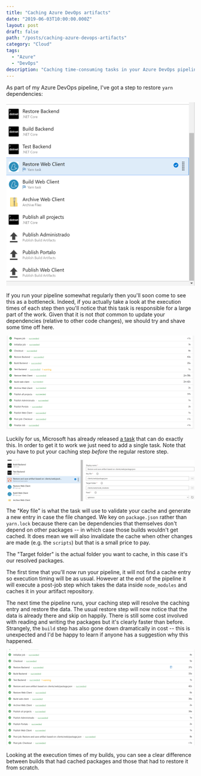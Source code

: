 ```yaml
---
title: "Caching Azure DevOps artifacts"
date: "2019-06-03T10:00:00.000Z"
layout: post
draft: false
path: "/posts/caching-azure-devops-artifacts"
category: "Cloud"
tags:
  - "Azure"
  - "DevOps"
description: "Caching time-consuming tasks in your Azure DevOps pipeline"
---
```


As part of my Azure DevOps pipeline, I've got a step to restore `yarn` dependencies:

![Pipeline before the change](./pre.PNG)

If you run your pipeline somewhat regularly then you'll soon come to see this as a bottleneck. Indeed, if you actually take a look at the execution times of each step then you'll notice that this task is responsible for a large part of the work. Given that it is not _that_ common to update your dependencies (relative to other code changes), we should try and shave some time off here.

![Task timings](./pre-timing.PNG)

Luckily for us, Microsoft has already released [a task](https://github.com/microsoft/azure-pipelines-artifact-caching-tasks) that can do exactly this. In order to get it to work we just need to add a single task. Note that you have to put your caching step _before_ the regular restore step.

![Pipeline with the cache](./post.PNG)

The "Key file" is what the task will use to validate your cache and generate a new entry in case the file changed. We key on `package.json` rather than `yarn.lock` because there can be dependencies that themselves don't depend on other packages -- in which case those builds wouldn't get cached. It does mean we will also invalidate the cache when other changes are made (e.g. the `scripts`) but that is a small price to pay.

The "Target folder" is the actual folder you want to cache, in this case it's our resolved packages.

The first time that you'll now run your pipeline, it will not find a cache entry so execution timing will be as usual. However at the end of the pipeline it will execute a post-job step which takes the data inside `node_modules` and caches it in your artifact repository.  

The next time the pipeline runs, your caching step will resolve the caching entry and restore the data. The usual restore step will now notice that the data is already there and skip on happily. There is still some cost involved with reading and writing the packages but it's clearly faster than before. Strangely, the `build` step has also gone down dramatically in cost -- this is unexpected and I'd be happy to learn if anyone has a suggestion why this happened.

![Task timings](./post-timing.PNG)

Looking at the execution times of my builds, you can see a clear difference between builds that had cached packages and those that had to restore it from scratch.